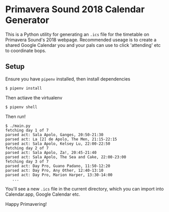 # Primavera Sound 2018 Calendar Generator

This is a Python utility for generating an `.ics` file for the timetable on Primavera Sound's 2018 webpage. Recommended useage is to create a shared Google Calendar you and your pals can use to click 'attending' etc to coordinate bops.

## Setup

Ensure you have `pipenv` installed, then install dependencies

```
$ pipenv install
```

Then actiave the virtualenv

```
$ pipenv shell
```

Then run!

```
$ ./main.py
fetching day 1 of 7
parsed act: Sala Apolo, Ganges, 20:50-21:30
parsed act: La [2] de Apolo, The Men, 21:15-22:15
parsed act: Sala Apolo, Kelsey Lu, 22:00-22:50
fetching day 2 of 7
parsed act: Sala Apolo, Za!, 20:45-21:40
parsed act: Sala Apolo, The Sea and Cake, 22:00-23:00
fetching day 3 of 7
parsed act: Day Pro, Guano Padano, 11:50-12:20
parsed act: Day Pro, Any Other, 12:40-13:10
parsed act: Day Pro, Marion Harper, 13:30-14:00
   ...
```

You'll see a new `.ics` file in the current directory, which you can import into Calendar.app, Google Calendar etc.

Happy Primavering!
